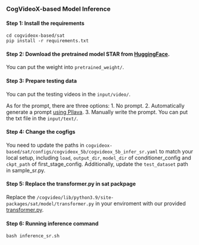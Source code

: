 ### CogVideoX-based Model Inference
#### Step 1: Install the requirements
```
cd cogvideox-based/sat
pip install -r requirements.txt
```

#### Step 2: Download the pretrained model STAR from [HuggingFace](https://huggingface.co/SherryX/STAR).
You can put the weight into `pretrained_weight/`.

#### Step 3: Prepare testing data
You can put the testing videos in the `input/video/`.

As for the prompt, there are three options: 1. No prompt. 2. Automatically generate a prompt [using Pllava](https://github.com/hpcaitech/Open-Sora/tree/main/tools/caption#pllava-captioning). 3. Manually write the prompt. You can put the txt file in the `input/text/`.


#### Step 4: Change the cogfigs
You need to update the paths in `cogvideox-based/sat/configs/cogvideox_5b/cogvideox_5b_infer_sr.yaml` to match your local setup, including `load`, `output_dir`, `model_dir` of conditioner_config and `ckpt_path` of first_stage_config. Additionally, update the `test_dataset` path in sample_sr.py.


#### Step 5: Replace the transformer.py in sat packpage
Replace the `/cogvideo/lib/python3.9/site-packages/sat/model/transformer.py` in your enviroment with our provided [transformer.py](https://github.com/NJU-PCALab/STAR/blob/main/cogvideox-based/transformer.py).


#### Step 6: Running inference command
```
bash inference_sr.sh
```
